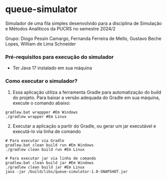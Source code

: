 # queue-simulator
Simulador de uma fila simples desenvolvido para a disciplina de Simulação e Métodos Analíticos da PUCRS no semestre 2024/2

Grupo: Diogo Pessin Camargo, Fernanda Ferreira de Mello, Gustavo Beche Lopes, William de Lima Schneider

### Pré-requisitos para execução do simulador
- Ter Java 17 instalado em sua máquina

### Como executar o simulador?
1. Essa aplicação utiliza a ferramenta Gradle para automatização do build do projeto. Para baixar a versão adequada do Gradle em sua máquina, execute o comando abaixo:
```shell
gradlew.bat wrappper #Em Windows
./gradlew wrapper #Em Linux
```
2. Executar a aplicação a partir do Gradle, ou gerar um jar executável e executá-lo via linha de comando
```shell
# Para executar via Gradle
gradlew.bat clean build run #Em Windows
./gradlew clean build run #Em Linux

# Para executar jar via linha de comando
gradlew.bat clean build jar #Em Windows
./gradlew clean build jar #Em Linux
java -jar /build/libs/queue-simulator-1.0-SNAPSHOT.jar
```